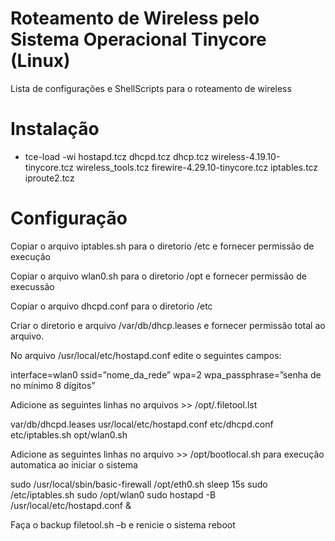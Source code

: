#  Roteamento de Wireless pelo Sistema Operacional Tinycore (Linux)
Lista de configurações e ShellScripts para o roteamento de wireless
# Instalação
+ tce-load -wi  hostapd.tcz dhcpd.tcz dhcp.tcz wireless-4.19.10-tinycore.tcz wireless_tools.tcz firewire-4.29.10-tinycore.tcz iptables.tcz iproute2.tcz
# Configuração
Copiar o arquivo iptables.sh para o diretorio /etc e fornecer permissão de execução

Copiar o arquivo wlan0.sh para o diretorio /opt e fornecer permissão de execussão

Copiar o arquivo dhcpd.conf para o diretorio /etc

Criar o diretorio e arquivo /var/db/dhcp.leases e fornecer permissão total ao arquivo.

No arquivo /usr/local/etc/hostapd.conf edite o seguintes campos:

interface=wlan0
ssid=”nome_da_rede”
wpa=2
wpa_passphrase=”senha de no mínimo 8 dígitos”

Adicione as seguintes linhas no arquivos >> /opt/.filetool.lst

var/db/dhcpd.leases
usr/local/etc/hostapd.conf
etc/dhcpd.conf
etc/iptables.sh
opt/wlan0.sh

Adicione as seguintes linhas no arquivo >> /opt/bootlocal.sh para execução automatica ao iniciar o sistema

sudo /usr/local/sbin/basic-firewall
/opt/eth0.sh
sleep 15s
sudo /etc/iptables.sh
sudo /opt/wlan0
sudo hostapd -B /usr/local/etc/hostapd.conf &

Faça o backup filetool.sh –b e renicie o sistema reboot
